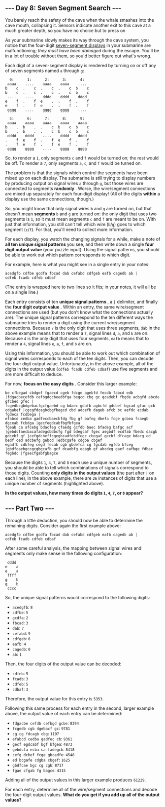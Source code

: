 ## --- Day 8: Seven Segment Search ---

You barely reach the safety of the cave when the whale smashes into the cave
mouth, collapsing it. Sensors indicate another exit to this cave at a much
greater depth, so you have no choice but to press on.

As your submarine slowly makes its way through the cave system, you notice that
the four-digit
[seven-segment displays](https://en.wikipedia.org/wiki/Seven-segment_display) in
your submarine are malfunctioning; _they must have been damaged_ during the
escape. You'll be in a lot of trouble without them, so you'd better figure out
what's wrong.

Each digit of a seven-segment display is rendered by turning on or off any of
seven segments named `a` through `g`:

```
  0:      1:      2:      3:      4:
 aaaa    ....    aaaa    aaaa    ....
b    c  .    c  .    c  .    c  b    c
b    c  .    c  .    c  .    c  b    c
 ....    ....    dddd    dddd    dddd
e    f  .    f  e    .  .    f  .    f
e    f  .    f  e    .  .    f  .    f 
 gggg    ....    gggg    gggg    ....

  5:      6:      7:      8:      9:
 aaaa    aaaa    aaaa    aaaa    aaaa
b    .  b    .  .    c  b    c  b    c
b    .  b    .  .    c  b    c  b    c
 dddd    dddd    ....    dddd    dddd
.    f  e    f  .    f  e    f  .    f
.    f  e    f  .    f  e    f  .    f
 gggg    gggg    ....    gggg    gggg
```

So, to render a `1`, only segments `c` and `f` would be turned on; the rest
would be off. To render a `7`, only segments `a`, `c`, and `f` would be turned
on.

The problem is that the signals which control the segments have been mixed up on
each display. The submarine is still trying to display numbers by producing
output on signal wires `a` through `g`, but those wires are connected to
segments **randomly** . Worse, the wire/segment connections are mixed up
separately for each four-digit display! (All of the digits **within** a display
use the same connections, though.)

So, you might know that only signal wires `b` and `g` are turned on, but that
doesn't mean **segments** `b` and `g` are turned on: the only digit that uses
two segments is `1`, so it must mean segments `c` and `f` are meant to be on.
With just that information, you still can't tell which wire (`b`/`g`) goes to
which segment (`c`/`f`). For that, you'll need to collect more information.

For each display, you watch the changing signals for a while, make a note of
**all ten unique signal patterns** you see, and then write down a single **four
digit output value** (your puzzle input). Using the signal patterns, you should
be able to work out which pattern corresponds to which digit.

For example, here is what you might see in a single entry in your notes:

```
acedgfb cdfbe gcdfa fbcad dab cefabd cdfgeb eafb cagedb ab |
cdfeb fcadb cdfeb cdbaf
```

(The entry is wrapped here to two lines so it fits; in your notes, it will all
be on a single line.)

Each entry consists of ten **unique signal patterns** , a `|` delimiter, and
finally the **four digit output value** . Within an entry, the same wire/segment
connections are used (but you don't know what the connections actually are). The
unique signal patterns correspond to the ten different ways the submarine tries
to render a digit using the current wire/segment connections. Because `7` is the
only digit that uses three segments, `dab` in the above example means that to
render a `7`, signal lines `d`, `a`, and `b` are on. Because `4` is the only
digit that uses four segments, `eafb` means that to render a `4`, signal lines
`e`, `a`, `f`, and `b` are on.

Using this information, you should be able to work out which combination of
signal wires corresponds to each of the ten digits. Then, you can decode the
four digit output value. Unfortunately, in the above example, all of the digits
in the output value (`cdfeb fcadb cdfeb cdbaf`) use five segments and are more
difficult to deduce.

For now, **focus on the easy digits** . Consider this larger example:

```
be cfbegad cbdgef fgaecd cgeb fdcge agebfd fecdb fabcd edb |fdgacbecefdb cefbgdgcbeedbfga begcd cbg gc gcadebf fbgde acbgfd abcde gfcbed gfec |
fcgedbcgbdgebacfgcfgaebd cg bdaec gdafb agbcfd gdcbef bgcad gfac gcb cdgabef |cgcgfdcagbcbgfbegcd cbd adcefb dageb afcb bc aefdc ecdab fgdeca fcdbega |
efabcd cedba gadfeccbaecbfdg fbg gf bafeg dbefa fcge gcbea fcaegb dgceab fcbdga |gecfegdcabfbgfbfgea
fgeab ca afcebg bdacfeg cfaedg gcfdb baec bfadeg bafgc acf |gebdcfaecbacafadegcbdbcfg fgd bdegcaf fgec aegbdf ecdfab fbedc dacgb gdcebf gf |cefgdcbeffcgegbcadfebdfegc cbegaf gecbf dfcage bdacg ed bedf ced adcbefg gebcd |edbcgafe cdgba cbgef
egadfb cdbfeg cegd fecab cgb gbdefca cg fgcdab egfdb bfceg |gbdfcaebgccgcgbgcafb gcf dcaebfg ecagb gf abcdeg gaef cafbge fdbac fegbdc |fgaecfgabfgbagce
```

Because the digits `1`, `4`, `7`, and `8` each use a unique number of segments,
you should be able to tell which combinations of signals correspond to those
digits. Counting **only digits in the output values** (the part after `|` on
each line), in the above example, there are `26` instances of digits that use a
unique number of segments (highlighted above).

**In the output values, how many times do digits `1`, `4`, `7`, or `8` appear?**

## --- Part Two ---

Through a little deduction, you should now be able to determine the remaining
digits. Consider again the first example above:

```
acedgfb cdfbe gcdfa fbcad dab cefabd cdfgeb eafb cagedb ab |
cdfeb fcadb cdfeb cdbaf
```

After some careful analysis, the mapping between signal wires and segments only
make sense in the following configuration:

```
 dddd
e    a
e    a
 ffff
g    b
g    b
 cccc
```

So, the unique signal patterns would correspond to the following digits:

- `acedgfb`: `8`
- `cdfbe`: `5`
- `gcdfa`: `2`
- `fbcad`: `3`
- `dab`: `7`
- `cefabd`: `9`
- `cdfgeb`: `6`
- `eafb`: `4`
- `cagedb`: `0`
- `ab`: `1`

Then, the four digits of the output value can be decoded:

- `cdfeb`: `5`
- `fcadb`: `3`
- `cdfeb`: `5`
- `cdbaf`: `3`

Therefore, the output value for this entry is `5353`.

Following this same process for each entry in the second, larger example above,
the output value of each entry can be determined:

- `fdgacbe cefdb cefbgd gcbe`: `8394`
- `fcgedb cgb dgebacf gc`: `9781`
- `cg cg fdcagb cbg`: `1197`
- `efabcd cedba gadfec cb`: `9361`
- `gecf egdcabf bgf bfgea`: `4873`
- `gebdcfa ecba ca fadegcb`: `8418`
- `cefg dcbef fcge gbcadfe`: `4548`
- `ed bcgafe cdgba cbgef`: `1625`
- `gbdfcae bgc cg cgb`: `8717`
- `fgae cfgab fg bagce`: `4315`

Adding all of the output values in this larger example produces `61229`.

For each entry, determine all of the wire/segment connections and decode the
four-digit output values. **What do you get if you add up all of the output
values?**

